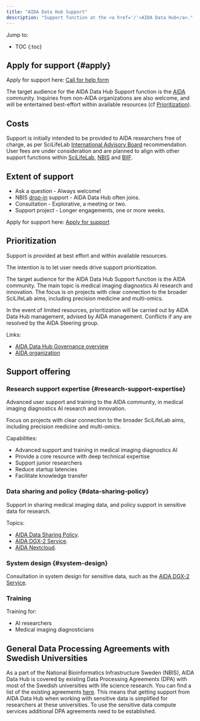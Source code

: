 ```yaml
---
title: "AIDA Data Hub Support"
description: "Support function at the <a href='/'>AIDA Data Hub</a>."
---
```


Jump to:
* TOC
{:toc}

## Apply for support {#apply}
Apply for support here: [Call for help form](https://datahub.aida.scilifelab.se/call_for_help/)

The target audience for the AIDA Data Hub Support function is the
[AIDA](https://medtech4health.se/en/aida-arena) community. Inquiries from non-AIDA organizations are also welcome, and will be entertained
best-effort within available resources (cf [Prioritization](#prioritization)).

## Costs
Support is initially intended to be provided to AIDA researchers free of charge,
as per SciLifeLab
[International Advisory Board](https://www.scilifelab.se/about-us/management/#h-international-advisory-board)
recommendation. User fees are under consideration and are planned to align with
other support functions within [SciLifeLab](https://scilifelab.se),
[NBIS](https://nbis.se) and [BIIF](https://www.scilifelab.se/units/bioimage-informatics/).

## Extent of support

* Ask a question - Always welcome!
* NBIS [drop-in](https://nbis.se/events/) support - AIDA Data Hub often joins.
* Consultation - Explorative, a meeting or two.
* Support project - Longer engagements, one or more weeks.

Apply for support here: [Apply for support](#apply)

## Prioritization
Support is provided at best effort and within available resources.

The intention is to let user needs drive support prioritization.

The target audience for the AIDA Data Hub Support function is the AIDA
community. The main topic is medical imaging diagnostics AI research and
innovation. The focus is on projects with clear connection to the broader
SciLifeLab aims, including precision medicine and multi-omics.

In the event of limited resources, prioritization will be carried out by
AIDA Data Hub management, advised by AIDA management. Conflicts if any are
resolved by the AIDA Steering group.

Links:
* [AIDA Data Hub Governance overview](https://docs.google.com/document/d/1ZA71FXSBA5vcAJUj_NH3tPauHKfEPrsqxslsoxG9Afo/edit#heading=h.oqd9fv79cel5)
* [AIDA organization](https://medtech4health.se/en/aida-arena/organization/)

## Support offering

### Research support expertise {#research-support-expertise}
Advanced user support and training to the AIDA community, in medical imaging
diagnostics AI research and innovation.

Focus on projects with clear connection to the broader SciLifeLab aims,
including precision medicine and multi-omics.

Capabilities:
* Advanced support and training in medical imaging diagnostics AI
* Provide a core resource with deep technical expertise
* Support junior researchers
* Reduce startup latencies
* Facilitate knowledge transfer


### Data sharing and policy {#data-sharing-policy}
Support in sharing medical imaging data, and policy support in sensitive data
for research.

Topics:
* [AIDA Data Sharing Policy](/sharing/).
* [AIDA DGX-2 Service](/sharing/#dgx-2).
* [AIDA Nextcloud](/services/#nextcloud).

### System design {#system-design}
Consultation in system design for sensitive data, such as the [AIDA DGX-2 Service](/sharing/#dgx-2).

### Training
Training for:
* AI researchers
* Medical imaging diagnosticians


## General Data Processing Agreements with Swedish Universities
As a part of the National Bioinformatics Infrastructure Sweden (NBIS), AIDA Data Hub is covered by existing Data Processing Agreements (DPA) with most of the Swedish universities with life science research. You can find a list of the existing agreements [here](https://nbis.se/about/steering/general-processing-agreements). This means that getting support from AIDA Data Hub when working with sensitive data is simplified for researchers at these universities. To use the sensitive data compute services additional DPA agreements need to be established.



